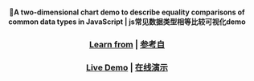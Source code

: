 <h4 align='center'>
🌟A two-dimensional chart demo to describe equality comparisons of common data types in JavaScript | js常见数据类型相等比较可视化demo
</h4>

<h3 align='center'>
<a href="https://github.com/dorey/JavaScript-Equality-Table">Learn from</a> | <a href="https://github.com/dorey/JavaScript-Equality-Table">参考自</a>
</h4>

<h3 align='center'>
<a href="https://js-equals-demo.netlify.app/">Live Demo</a> | <a href="https://js-equals-demo.netlify.app/">在线演示</a>
</h4>
